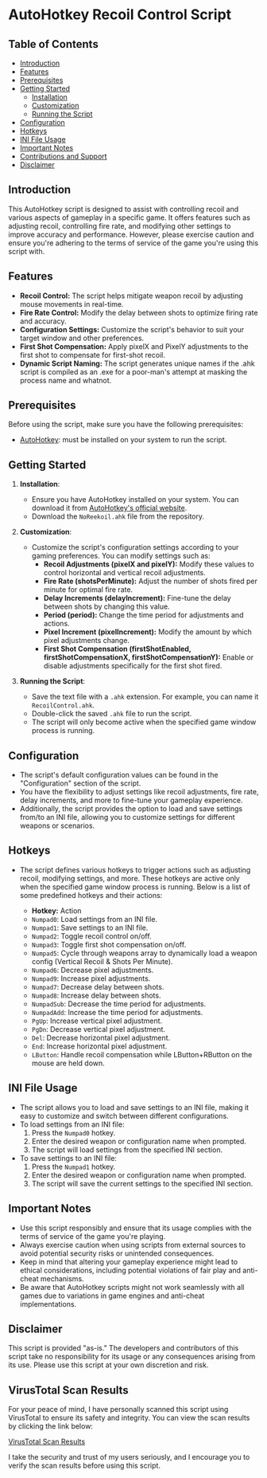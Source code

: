 # AutoHotkey Recoil Control Script

## Table of Contents
- [Introduction](#introduction)
- [Features](#features)
- [Prerequisites](#prerequisites)
- [Getting Started](#getting-started)
  - [Installation](#installation)
  - [Customization](#customization)
  - [Running the Script](#running-the-script)
- [Configuration](#configuration)
- [Hotkeys](#hotkeys)
- [INI File Usage](#ini-file-usage)
- [Important Notes](#important-notes)
- [Contributions and Support](#contributions-and-support)
- [Disclaimer](#disclaimer)

## Introduction

This AutoHotkey script is designed to assist with controlling recoil and various aspects of gameplay in a specific game. It offers features such as adjusting recoil, controlling fire rate, and modifying other settings to improve accuracy and performance. However, please exercise caution and ensure you're adhering to the terms of service of the game you're using this script with.

## Features

- **Recoil Control:** The script helps mitigate weapon recoil by adjusting mouse movements in real-time.
- **Fire Rate Control:** Modify the delay between shots to optimize firing rate and accuracy.
- **Configuration Settings:** Customize the script's behavior to suit your target window and other preferences.
- **First Shot Compensation:** Apply pixelX and PixelY adjustments to the first shot to compensate for first-shot recoil.
- **Dynamic Script Naming:** The script generates unique names if the .ahk script is compiled as an .exe for a poor-man's attempt at masking the process name and whatnot.

## Prerequisites

Before using the script, make sure you have the following prerequisites:

- [AutoHotkey](https://www.autohotkey.com/): must be installed on your system to run the script.

## Getting Started

1. **Installation**:
   - Ensure you have AutoHotkey installed on your system. You can download it from [AutoHotkey's official website](https://www.autohotkey.com/).
   - Download the `NoReekoil.ahk` file from the repository.

2. **Customization**:
   - Customize the script's configuration settings according to your gaming preferences. You can modify settings such as:
     - **Recoil Adjustments (pixelX and pixelY):** Modify these values to control horizontal and vertical recoil adjustments.
     - **Fire Rate (shotsPerMinute):** Adjust the number of shots fired per minute for optimal fire rate.
     - **Delay Increments (delayIncrement):** Fine-tune the delay between shots by changing this value.
     - **Period (period):** Change the time period for adjustments and actions.
     - **Pixel Increment (pixelIncrement):** Modify the amount by which pixel adjustments change.
     - **First Shot Compensation (firstShotEnabled, firstShotCompensationX, firstShotCompensationY):** Enable or disable adjustments specifically for the first shot fired.

3. **Running the Script**:
   - Save the text file with a `.ahk` extension. For example, you can name it `RecoilControl.ahk`.
   - Double-click the saved `.ahk` file to run the script.
   - The script will only become active when the specified game window process is running.

## Configuration

- The script's default configuration values can be found in the "Configuration" section of the script.
- You have the flexibility to adjust settings like recoil adjustments, fire rate, delay increments, and more to fine-tune your gameplay experience.
- Additionally, the script provides the option to load and save settings from/to an INI file, allowing you to customize settings for different weapons or scenarios.

## Hotkeys

- The script defines various hotkeys to trigger actions such as adjusting recoil, modifying settings, and more. These hotkeys are active only when the specified game window process is running. Below is a list of some predefined hotkeys and their actions:

  - **Hotkey:** Action
  - `Numpad0`: Load settings from an INI file.
  - `Numpad1`: Save settings to an INI file.
  - `Numpad2`: Toggle recoil control on/off.
  - `Numpad3`: Toggle first shot compensation on/off.
  - `Numpad5`: Cycle through weapons array to dynamically load a weapon config (Vertical Recoil & Shots Per Minute).
  - `Numpad6`: Decrease pixel adjustments.
  - `Numpad9`: Increase pixel adjustments.
  - `Numpad7`: Decrease delay between shots.
  - `Numpad8`: Increase delay between shots.
  - `NumpadSub`: Decrease the time period for adjustments.
  - `NumpadAdd`: Increase the time period for adjustments.
  - `PgUp`: Increase vertical pixel adjustment.
  - `PgDn`: Decrease vertical pixel adjustment.
  - `Del`: Decrease horizontal pixel adjustment.
  - `End`: Increase horizontal pixel adjustment.
  - `LButton`: Handle recoil compensation while LButton+RButton on the mouse are held down.

## INI File Usage

- The script allows you to load and save settings to an INI file, making it easy to customize and switch between different configurations.
- To load settings from an INI file:
   1. Press the `Numpad0` hotkey.
   2. Enter the desired weapon or configuration name when prompted.
   3. The script will load settings from the specified INI section.
- To save settings to an INI file:
   1. Press the `Numpad1` hotkey.
   2. Enter the desired weapon or configuration name when prompted.
   3. The script will save the current settings to the specified INI section.

## Important Notes

- Use this script responsibly and ensure that its usage complies with the terms of service of the game you're playing.
- Always exercise caution when using scripts from external sources to avoid potential security risks or unintended consequences.
- Keep in mind that altering your gameplay experience might lead to ethical considerations, including potential violations of fair play and anti-cheat mechanisms.
- Be aware that AutoHotkey scripts might not work seamlessly with all games due to variations in game engines and anti-cheat implementations.

## Disclaimer

This script is provided "as-is." The developers and contributors of this script take no responsibility for its usage or any consequences arising from its use. Please use this script at your own discretion and risk.

## VirusTotal Scan Results

For your peace of mind, I have personally scanned this script using VirusTotal to ensure its safety and integrity. You can view the scan results by clicking the link below:

[VirusTotal Scan Results]([https://www.virustotal.com/gui/file/your-scan-results-url](https://www.virustotal.com/gui/file/cff1bcce92c7e050e5b120056a032dbac2af0f937e2636f53d46f780eaf2ba0f?nocache=1))

I take the security and trust of my users seriously, and I encourage you to verify the scan results before using this script.

